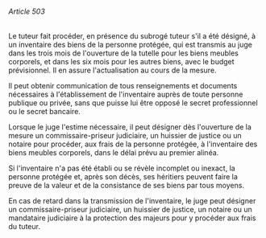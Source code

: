 ###### Article 503

Le tuteur fait procéder, en présence du subrogé tuteur s'il a été désigné, à un inventaire des biens de la personne protégée, qui est transmis au juge dans les trois mois de l'ouverture de la tutelle pour les biens meubles corporels, et dans les six mois pour les autres biens, avec le budget prévisionnel. Il en assure l'actualisation au cours de la mesure.

Il peut obtenir communication de tous renseignements et documents nécessaires à l'établissement de l'inventaire auprès de toute personne publique ou privée, sans que puisse lui être opposé le secret professionnel ou le secret bancaire.

Lorsque le juge l'estime nécessaire, il peut désigner dès l'ouverture de la mesure un commissaire-priseur judiciaire, un huissier de justice ou un notaire pour procéder, aux frais de la personne protégée, à l'inventaire des biens meubles corporels, dans le délai prévu au premier alinéa.

Si l'inventaire n'a pas été établi ou se révèle incomplet ou inexact, la personne protégée et, après son décès, ses héritiers peuvent faire la preuve de la valeur et de la consistance de ses biens par tous moyens.

En cas de retard dans la transmission de l'inventaire, le juge peut désigner un commissaire-priseur judiciaire, un huissier de justice, un notaire ou un mandataire judiciaire à la protection des majeurs pour y procéder aux frais du tuteur.

